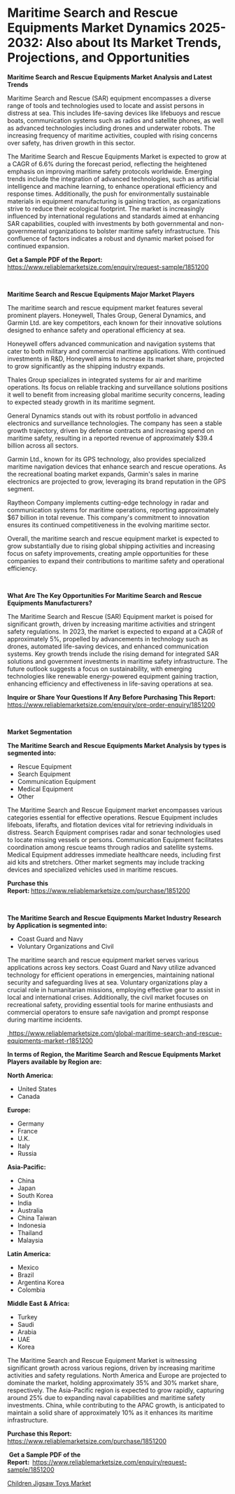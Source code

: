 <p><h1>Maritime Search and Rescue Equipments Market Dynamics 2025-2032: Also about Its Market Trends, Projections, and Opportunities</h1></p><p><strong>Maritime Search and Rescue Equipments Market Analysis and Latest Trends</strong></p>
<p><p>Maritime Search and Rescue (SAR) equipment encompasses a diverse range of tools and technologies used to locate and assist persons in distress at sea. This includes life-saving devices like lifebuoys and rescue boats, communication systems such as radios and satellite phones, as well as advanced technologies including drones and underwater robots. The increasing frequency of maritime activities, coupled with rising concerns over safety, has driven growth in this sector.</p><p>The Maritime Search and Rescue Equipments Market is expected to grow at a CAGR of 6.6% during the forecast period, reflecting the heightened emphasis on improving maritime safety protocols worldwide. Emerging trends include the integration of advanced technologies, such as artificial intelligence and machine learning, to enhance operational efficiency and response times. Additionally, the push for environmentally sustainable materials in equipment manufacturing is gaining traction, as organizations strive to reduce their ecological footprint. The market is increasingly influenced by international regulations and standards aimed at enhancing SAR capabilities, coupled with investments by both governmental and non-governmental organizations to bolster maritime safety infrastructure. This confluence of factors indicates a robust and dynamic market poised for continued expansion.</p></p>
<p><strong>Get a Sample PDF of the Report:&nbsp;</strong> <a href="https://www.reliablemarketsize.com/enquiry/request-sample/1851200?utm_campaign=2457&utm_medium=2&utm_source=Github&utm_content=ia&utm_term=26032025&utm_id=maritime-search-and-rescue-equipments">https://www.reliablemarketsize.com/enquiry/request-sample/1851200</a></p>
<p>&nbsp;</p>
<p><strong>Maritime Search and Rescue Equipments Major Market Players</strong></p>
<p><p>The maritime search and rescue equipment market features several prominent players. Honeywell, Thales Group, General Dynamics, and Garmin Ltd. are key competitors, each known for their innovative solutions designed to enhance safety and operational efficiency at sea.</p><p>Honeywell offers advanced communication and navigation systems that cater to both military and commercial maritime applications. With continued investments in R&D, Honeywell aims to increase its market share, projected to grow significantly as the shipping industry expands.</p><p>Thales Group specializes in integrated systems for air and maritime operations. Its focus on reliable tracking and surveillance solutions positions it well to benefit from increasing global maritime security concerns, leading to expected steady growth in its maritime segment.</p><p>General Dynamics stands out with its robust portfolio in advanced electronics and surveillance technologies. The company has seen a stable growth trajectory, driven by defense contracts and increasing spend on maritime safety, resulting in a reported revenue of approximately $39.4 billion across all sectors.</p><p>Garmin Ltd., known for its GPS technology, also provides specialized maritime navigation devices that enhance search and rescue operations. As the recreational boating market expands, Garmin's sales in marine electronics are projected to grow, leveraging its brand reputation in the GPS segment.</p><p>Raytheon Company implements cutting-edge technology in radar and communication systems for maritime operations, reporting approximately $67 billion in total revenue. This company's commitment to innovation ensures its continued competitiveness in the evolving maritime sector.</p><p>Overall, the maritime search and rescue equipment market is expected to grow substantially due to rising global shipping activities and increasing focus on safety improvements, creating ample opportunities for these companies to expand their contributions to maritime safety and operational efficiency.</p></p>
<p>&nbsp;</p>
<p><strong>What Are The Key Opportunities For Maritime Search and Rescue Equipments Manufacturers?</strong></p>
<p><p>The Maritime Search and Rescue (SAR) Equipment market is poised for significant growth, driven by increasing maritime activities and stringent safety regulations. In 2023, the market is expected to expand at a CAGR of approximately 5%, propelled by advancements in technology such as drones, automated life-saving devices, and enhanced communication systems. Key growth trends include the rising demand for integrated SAR solutions and government investments in maritime safety infrastructure. The future outlook suggests a focus on sustainability, with emerging technologies like renewable energy-powered equipment gaining traction, enhancing efficiency and effectiveness in life-saving operations at sea.</p></p>
<p><strong>Inquire or Share Your Questions If Any Before Purchasing This Report:</strong> <a href="https://www.reliablemarketsize.com/enquiry/pre-order-enquiry/1851200?utm_campaign=2457&utm_medium=2&utm_source=Github&utm_content=ia&utm_term=26032025&utm_id=maritime-search-and-rescue-equipments">https://www.reliablemarketsize.com/enquiry/pre-order-enquiry/1851200</a></p>
<p>&nbsp;</p>
<p><strong>Market Segmentation</strong></p>
<p><strong>The Maritime Search and Rescue Equipments Market Analysis by types is segmented into:</strong></p>
<p><ul><li>Rescue Equipment</li><li>Search Equipment</li><li>Communication Equipment</li><li>Medical Equipment</li><li>Other</li></ul></p>
<p><p>The Maritime Search and Rescue Equipment market encompasses various categories essential for effective operations. Rescue Equipment includes lifeboats, liferafts, and flotation devices vital for retrieving individuals in distress. Search Equipment comprises radar and sonar technologies used to locate missing vessels or persons. Communication Equipment facilitates coordination among rescue teams through radios and satellite systems. Medical Equipment addresses immediate healthcare needs, including first aid kits and stretchers. Other market segments may include tracking devices and specialized vehicles used in maritime rescues.</p></p>
<p><strong>Purchase this Report:&nbsp;</strong><a href="https://www.reliablemarketsize.com/purchase/1851200?utm_campaign=2457&utm_medium=2&utm_source=Github&utm_content=ia&utm_term=26032025&utm_id=maritime-search-and-rescue-equipments">https://www.reliablemarketsize.com/purchase/1851200</a></p>
<p>&nbsp;</p>
<p><strong>The Maritime Search and Rescue Equipments Market Industry Research by Application is segmented into:</strong></p>
<p><ul><li>Coast Guard and Navy</li><li>Voluntary Organizations and Civil</li></ul></p>
<p><p>The maritime search and rescue equipment market serves various applications across key sectors. Coast Guard and Navy utilize advanced technology for efficient operations in emergencies, maintaining national security and safeguarding lives at sea. Voluntary organizations play a crucial role in humanitarian missions, employing effective gear to assist in local and international crises. Additionally, the civil market focuses on recreational safety, providing essential tools for marine enthusiasts and commercial operators to ensure safe navigation and prompt response during maritime incidents.</p></p>
<p><a href="https://www.reliablemarketsize.com/global-maritime-search-and-rescue-equipments-market-r1851200?utm_campaign=2457&utm_medium=2&utm_source=Github&utm_content=ia&utm_term=26032025&utm_id=maritime-search-and-rescue-equipments">&nbsp;https://www.reliablemarketsize.com/global-maritime-search-and-rescue-equipments-market-r1851200</a></p>
<p><strong>In terms of Region, the Maritime Search and Rescue Equipments Market Players available by Region are:</strong></p>
<p>
    <p> <strong> North America: </strong>
        <ul>
            <li>United States</li>
            <li>Canada</li>
        </ul>
        </p> 
    <p> <strong> Europe: </strong>
        <ul>
            <li>Germany</li>
            <li>France</li>
            <li>U.K.</li>
            <li>Italy</li>
            <li>Russia</li>
        </ul>
        </p> 
    <p> <strong> Asia-Pacific: </strong>
        <ul>
            <li>China</li>
            <li>Japan</li>
            <li>South Korea</li>
            <li>India</li>
            <li>Australia</li>
            <li>China Taiwan</li>
            <li>Indonesia</li>
            <li>Thailand</li>
            <li>Malaysia</li>
        </ul>
        </p> 
    <p> <strong> Latin America: </strong>
        <ul>
            <li>Mexico</li>
            <li>Brazil</li>
            <li>Argentina Korea</li>
            <li>Colombia</li>
        </ul>
        </p> 
    <p> <strong> Middle East & Africa: </strong>
        <ul>
            <li>Turkey</li>
            <li>Saudi</li>
            <li>Arabia</li>
            <li>UAE</li>
            <li>Korea</li>
        </ul>
    </p>
    </p>
<p><p>The Maritime Search and Rescue Equipment Market is witnessing significant growth across various regions, driven by increasing maritime activities and safety regulations. North America and Europe are projected to dominate the market, holding approximately 35% and 30% market share, respectively. The Asia-Pacific region is expected to grow rapidly, capturing around 25% due to expanding naval capabilities and maritime safety investments. China, while contributing to the APAC growth, is anticipated to maintain a solid share of approximately 10% as it enhances its maritime infrastructure.</p></p>
<p><strong>Purchase this Report: </strong><a href="https://www.reliablemarketsize.com/purchase/1851200?utm_campaign=2457&utm_medium=2&utm_source=Github&utm_content=ia&utm_term=26032025&utm_id=maritime-search-and-rescue-equipments">https://www.reliablemarketsize.com/purchase/1851200</a></p>
<p>&nbsp;<strong>Get a Sample PDF of the Report:&nbsp;&nbsp;</strong><a href="https://www.reliablemarketsize.com/enquiry/request-sample/1851200?utm_campaign=2457&utm_medium=2&utm_source=Github&utm_content=ia&utm_term=26032025&utm_id=maritime-search-and-rescue-equipments">https://www.reliablemarketsize.com/enquiry/request-sample/1851200</a></p>
<p><strong></strong></p>
<p><p><a href="https://github.com/cheryjhonson/Market-Research-Report-List-1/blob/main/children-jigsaw-toys-market.md?utm_campaign=2457&utm_medium=2&utm_source=Github&utm_content=ia&utm_term=26032025&utm_id=maritime-search-and-rescue-equipments">Children Jigsaw Toys Market</a></p></p>